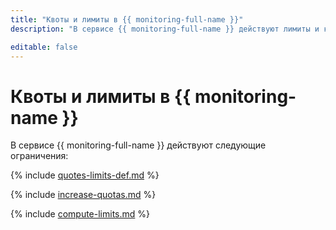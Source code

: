 ```yaml
---
title: "Квоты и лимиты в {{ monitoring-full-name }}"
description: "В сервисе {{ monitoring-full-name }} действуют лимиты и квоты на количество алертов в облаке, количество меток для одной метрики (включая обязательные). Более подробно об ограничениях в сервисе вы узнаете из данной статьи."

editable: false
---
```


# Квоты и лимиты в {{ monitoring-name }}


В сервисе {{ monitoring-full-name }} действуют следующие ограничения:

{% include [quotes-limits-def.md](../../_includes/quotes-limits-def.md) %}

{% include [increase-quotas.md](../../_includes/increase-quotas.md) %}

{% include [compute-limits.md](../../_includes/monitoring/monitoring-limits.md) %}



